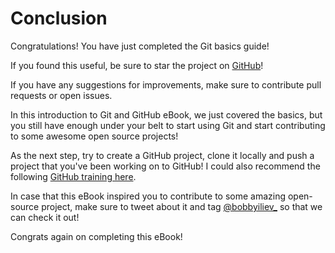 # Conclusion

Congratulations! You have just completed the Git basics guide!

If you found this useful, be sure to star the project on [GitHub](https://github.com/bobbyiliev/introduction-to-git-and-github-ebook)!

If you have any suggestions for improvements, make sure to contribute pull requests or open issues.

In this introduction to Git and GitHub eBook, we just covered the basics, but you still have enough under your belt to start using Git and start contributing to some awesome open source projects!

As the next step, try to create a GitHub project, clone it locally and push a project that you've been working on to GitHub! I could also recommend the following [GitHub training here](https://training.github.com/).

In case that this eBook inspired you to contribute to some amazing open-source project, make sure to tweet about it and tag [@bobbyiliev_](https://twitter.com) so that we can check it out!

Congrats again on completing this eBook!
